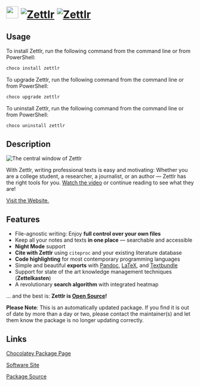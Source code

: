 ﻿# <img src="https://cdn.jsdelivr.net/gh/mkevenaar/chocolatey-packages@4fa07822efa981d198c0dd8801a7a98219c5184c/icons/zettlr.png" width="32" height="32"/> [![Zettlr](https://img.shields.io/chocolatey/v/zettlr.svg?label=Zettlr)](https://chocolatey.org/packages/zettlr) [![Zettlr](https://img.shields.io/chocolatey/dt/zettlr.svg)](https://chocolatey.org/packages/zettlr)

## Usage

To install Zettlr, run the following command from the command line or from PowerShell:

```powershell
choco install zettlr
```

To upgrade Zettlr, run the following command from the command line or from PowerShell:

```powershell
choco upgrade zettlr
```

To uninstall Zettlr, run the following command from the command line or from PowerShell:

```powershell
choco uninstall zettlr
```

## Description

![The central window of Zettlr](https://cdn.jsdelivr.net/gh/mkevenaar/chocolatey-packages@5e55e33f3550ffba353990103f9a0ffadda9adc7/automatic/zettlr/screenshot.png)

With Zettlr, writing professional texts is easy and motivating: Whether you are a college student, a researcher, a journalist, or an author — Zettlr has the right tools for you. [Watch the video](https://www.youtube.com/watch?v=BJ27r6YGpAs) or continue reading to see what they are!

[Visit the Website.](https://zettlr.com/)

## Features

- File-agnostic writing: Enjoy **full control over your own files**
- Keep all your notes and texts **in one place** — searchable and accessible
- **Night Mode** support
- **Cite with Zettlr** using `citeproc` and your existing literature database
- **Code highlighting** for most contemporary programming languages
- Simple and beautiful **exports** with [Pandoc](https://pandoc.org/), [LaTeX](https://www.latex-project.org/), and [Textbundle](http://textbundle.org/)
- Support for state of the art knowledge management techniques (**Zettelkasten**)
- A revolutionary **search algorithm** with integrated heatmap

… and the best is: **Zettlr is [Open Source](https://en.wikipedia.org/wiki/Free_and_open-source_software)!**

**Please Note**: This is an automatically updated package. If you find it is
out of date by more than a day or two, please contact the maintainer(s) and
let them know the package is no longer updating correctly.


## Links

[Chocolatey Package Page](https://chocolatey.org/packages/zettlr)

[Software Site](https://www.zettlr.com/)

[Package Source](https://github.com/mkevenaar/chocolatey-packages/tree/master/automatic/zettlr)

